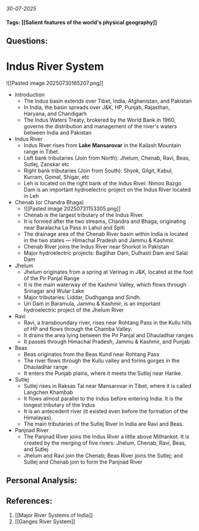 *30-07-2025*
#### Tags: [[Salient features of the world's physical geography]]


## Questions:



# Indus River System

![[Pasted image 20250730165207.png]]

- Introduction
	- The Indus basin extends over Tibet, India, Afghanistan, and Pakistan
	- In India, the basin spreads over J&K, HP, Punjab, Rajasthan, Haryana, and Chandigarh
	- The Indus Waters Treaty, brokered by the World Bank in 1960, governs the distribution and management of the river's waters between India and Pakistan
- Indus River
	- Indus River rises from **Lake Mansarovar** in the Kailash Mountain range in Tibet. 
	- Left bank tributaries (Join from North): Jhelum, Chenab, Ravi, Beas, Sutlej, Zanskar etc
	- Right bank tributaries (Join from South): Shyok, Gilgit, Kabul, Kurram, Gomal, Shigar, etc
	- Leh is located on the right bank of the Indus River. Nimoo Bazgo Dam is an important hydroelectric project on the Indus River located in Leh
- Chenab (or Chandra Bhaga)
	- ![[Pasted image 20250731153305.png]]
	- Chenab is the largest tributary of the Indus River. 
	- It is formed after the two streams, Chandra and Bhaga, originating near Baralacha La Pass in Lahul and Spiti
	- The drainage area of the Chenab River basin within India is located in the two states — Himachal Pradesh and Jammu & Kashmir.
	- Chenab River joins the Indus River near Shorkot in Pakistan
	- Major hydroelectric projects: Baglihar Dam, Dulhasti Dam and Salal Dam
- Jhelum
	- Jhelum originates from a spring at Verinag in J&K, located at the foot of the Pir Panjal Range
	- It is the main waterway of the Kashmir Valley, which flows through Srinagar and Wular Lake
	- Major tributaries: Liddar, Dudhganga and Sindh.
	- Uri Dam in Baramula, Jammu & Kashmir, is an important hydroelectric project of the Jhelum River
- Ravi
	- Ravi, a transboundary river, rises near Rohtang Pass in the Kullu hills of HP and flows through the Chamba Valley.
	- It drains the area lying between the Pir Panjal and Dhauladhar ranges
	- It passes through Himachal Pradesh, Jammu & Kashmir, and Punjab
- Beas
	- Beas originates from the Beas Kund near Rohtang Pass
	- The river flows through the Kullu valley and forms gorges in the Dhauladhar range
	- It enters the Punjab plains, where it meets the Sutlej near Harike.
- Sutlej
	- Sutlej rises in Raksas Tal near Mansarovar in Tibet, where it is called Langchen Khambab
	- It flows almost parallel to the Indus before entering India. It is the longest tributary of the Indus
	- It is an antecedent river (it existed even before the formation of the Himalayas).
	- The main tributaries of the Sutlej River in India are Ravi and Beas.
- Panjnad River
	- The Panjnad River joins the Indus River a little above Mithankot. It is created by the merging of five rivers: Jhelum, Chenab, Ravi, Beas, and Sutlej
	- Jhelum and Ravi join the Chenab; Beas River joins the Sutlej; and Sutlej and Chenab join to form the Panjnad River

## Personal Analysis:


## References:

1. [[Major River Systems of India]]
2. [[Ganges River System]]